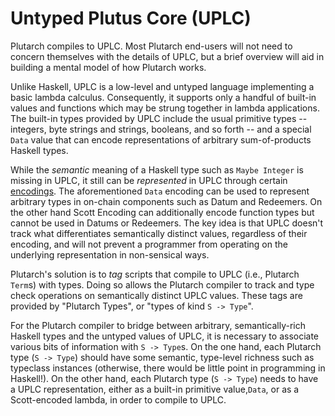 # Untyped Plutus Core (UPLC)

Plutarch compiles to UPLC. Most Plutarch end-users will not need to concern themselves with the details of UPLC, but a brief overview will aid in building a mental model of how Plutarch works.

Unlike Haskell, UPLC is a low-level and untyped language implementing a basic lambda calculus. Consequently, it supports only a handful of built-in values and functions which may be strung together in lambda applications. The built-in types provided by UPLC include the usual primitive types -- integers, byte strings and strings, booleans, and so forth -- and a special `Data` value that can encode representations of arbitrary sum-of-products Haskell types.

While the _semantic_ meaning of a Haskell type such as `Maybe Integer` is missing in UPLC, it still can be _represented_ in UPLC through certain [encodings](./../Concepts/DataAndScottEncoding.md). The aforementioned `Data` encoding can be used to represent arbitrary types in on-chain components such as Datum and Redeemers. On the other hand Scott Encoding can additionally encode function types but cannot be used in Datums or Redeemers. The key idea is that UPLC doesn't track what differentiates semantically distinct values, regardless of their encoding, and will not prevent a programmer from operating on the underlying representation in non-sensical ways.

Plutarch's solution is to _tag_ scripts that compile to UPLC (i.e., Plutarch `Term`s) with types. Doing so allows the Plutarch compiler to track and type check operations on semantically distinct UPLC values. These tags are provided by "Plutarch Types", or "types of kind `S -> Type`".

For the Plutarch compiler to bridge between arbitrary, semantically-rich Haskell types and the untyped values of UPLC, it is necessary to associate various bits of information with `S -> Type`s. On the one hand, each Plutarch type (`S -> Type`) should have some semantic, type-level richness such as typeclass instances (otherwise, there would be little point in programming in Haskell!). On the other hand, each Plutarch type (`S -> Type`) needs to have a UPLC representation, either as a built-in primitive value,`Data`, or as a Scott-encoded lambda, in order to compile to UPLC.
